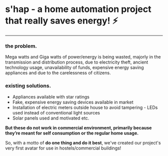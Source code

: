 # s'hap - a home automation project that really saves energy! ⚡️
---
### the problem.
Mega watts and Giga watts of power/energy is being wasted, majorly in the transmission and distribution process, due to electricity theft, ancient technology usage, unavailability of funds, expensive energy saving appliances and due to the carelessness of citizens.

### existing solutions.
- Appliances available with star ratings
- Fake, expensive energy saving devices available in market
- Installation of electric meters outside house to avoid tampering - LEDs used instead of conventional light sources
- Solar panels used and motivated etc.

**But these do not work in commercial environment, primarily because they’re meant for self consumption or the regular home usage.**

So, with a motto of **do one thing and do it best**, we've created our project's very first avatar for use in hostels/commercial buildings!
